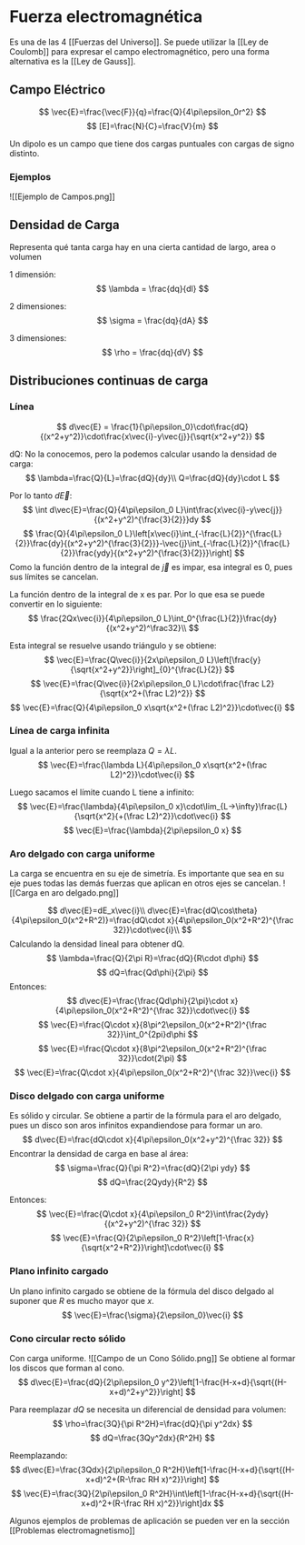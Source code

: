 # Fuerza electromagnética
Es una de las 4 [[Fuerzas del Universo]].
Se puede utilizar la [[Ley de Coulomb]] para expresar el campo electromagnético, pero una forma alternativa es la [[Ley de Gauss]].

## Campo Eléctrico
$$
\vec{E}=\frac{\vec{F}}{q}=\frac{Q}{4\pi\epsilon_0r^2}
$$
$$
[E]=\frac{N}{C}=\frac{V}{m}
$$

Un dipolo es un campo que tiene dos cargas puntuales con cargas de signo distinto.
### Ejemplos
![[Ejemplo de Campos.png]]

## Densidad de Carga
Representa qué tanta carga hay en una cierta cantidad de largo, area o volumen

1 dimensión:
$$
\lambda = \frac{dq}{dl}
$$

2 dimensiones:
$$
\sigma = \frac{dq}{dA}
$$

3 dimensiones:
$$
\rho = \frac{dq}{dV}
$$

## Distribuciones continuas de carga
### Línea

$$
d\vec{E} = \frac{1}{\pi\epsilon_0}\cdot\frac{dQ}{(x^2+y^2)}\cdot\frac{x\vec{i}-y\vec{j}}{\sqrt{x^2+y^2}}
$$

dQ: No la conocemos, pero la podemos calcular usando la densidad de carga:
$$
\lambda=\frac{Q}{L}=\frac{dQ}{dy}\\
Q=\frac{dQ}{dy}\cdot L
$$

Por lo tanto $d\vec{E}$:
$$
\int d\vec{E}=\frac{Q}{4\pi\epsilon_0 L}\int\frac{x\vec{i}-y\vec{j}}{(x^2+y^2)^{\frac{3}{2}}}dy
$$
$$
\frac{Q}{4\pi\epsilon_0 L}\left[x\vec{i}\int_{-\frac{L}{2}}^{\frac{L}{2}}\frac{dy}{(x^2+y^2)^{\frac{3}{2}}}-\vec{j}\int_{-\frac{L}{2}}^{\frac{L}{2}}\frac{ydy}{(x^2+y^2)^{\frac{3}{2}}}\right]
$$
Como la función dentro de la integral de $\vec{j}$ es impar, esa integral es 0, pues sus límites se cancelan.

La función dentro de la integral de x es par. Por lo que esa se puede convertir en lo siguiente:
$$
\frac{2Qx\vec{i}}{4\pi\epsilon_0 L}\int_0^{\frac{L}{2}}\frac{dy}{(x^2+y^2)^\frac32}\\
$$

Esta integral se resuelve usando triángulo y se obtiene:
$$
\vec{E}=\frac{Q\vec{i}}{2x\pi\epsilon_0 L}\left[\frac{y}{\sqrt{x^2+y^2}}\right]_{0}^{\frac{L}{2}}
$$
$$
\vec{E}=\frac{Q\vec{i}}{2x\pi\epsilon_0 L}\cdot\frac{\frac L2}{\sqrt{x^2+(\frac L2)^2}}
$$
$$
\vec{E}=\frac{Q}{4\pi\epsilon_0 x\sqrt{x^2+(\frac L2)^2}}\cdot\vec{i}
$$
### Línea de carga infinita
Igual a la anterior pero se reemplaza $Q=\lambda L$.
$$
\vec{E}=\frac{\lambda L}{4\pi\epsilon_0 x\sqrt{x^2+(\frac L2)^2}}\cdot\vec{i}
$$

Luego sacamos el límite cuando L tiene a infinito:
$$
\vec{E}=\frac{\lambda}{4\pi\epsilon_0 x}\cdot\lim_{L->\infty}\frac{L}{\sqrt{x^2}{+(\frac L2)^2}}\cdot\vec{i}
$$
$$
\vec{E}=\frac{\lambda}{2\pi\epsilon_0 x}
$$

### Aro delgado con carga uniforme
La carga se encuentra en su eje de simetría. Es importante que sea en su eje pues todas las demás fuerzas que aplican en otros ejes se cancelan.
![[Carga en aro delgado.png]]

$$
d\vec{E}=dE_x\vec{i}\\
d\vec{E}=\frac{dQ\cos\theta}{4\pi\epsilon_0(x^2+R^2)}=\frac{dQ\cdot x}{4\pi\epsilon_0(x^2+R^2)^{\frac 32}}\cdot\vec{i}\\
$$
Calculando la densidad lineal para obtener dQ.
$$
\lambda=\frac{Q}{2\pi R}=\frac{dQ}{R\cdot d\phi}
$$
$$
dQ=\frac{Qd\phi}{2\pi}
$$
Entonces:
$$
d\vec{E}=\frac{\frac{Qd\phi}{2\pi}\cdot x}{4\pi\epsilon_0(x^2+R^2)^{\frac 32}}\cdot\vec{i}
$$
$$
\vec{E}=\frac{Q\cdot x}{8\pi^2\epsilon_0(x^2+R^2)^{\frac 32}}\int_0^{2pi}d\phi
$$
$$
\vec{E}=\frac{Q\cdot x}{8\pi^2\epsilon_0(x^2+R^2)^{\frac 32}}\cdot(2\pi)
$$
$$
\vec{E}=\frac{Q\cdot x}{4\pi\epsilon_0(x^2+R^2)^{\frac 32}}\vec{i}
$$

### Disco delgado con carga uniforme
Es sólido y circular. Se obtiene a partir de la fórmula para el aro delgado, pues un disco son aros infinitos expandiendose para formar un aro.
$$
d\vec{E}=\frac{dQ\cdot x}{4\pi\epsilon_0(x^2+y^2)^{\frac 32}}
$$
Encontrar la densidad de carga en base al área:
$$
\sigma=\frac{Q}{\pi R^2}=\frac{dQ}{2\pi ydy}
$$
$$
dQ=\frac{2Qydy}{R^2}
$$

Entonces:
$$
\vec{E}=\frac{Q\cdot x}{4\pi\epsilon_0 R^2}\int\frac{2ydy}{(x^2+y^2)^{\frac 32}}
$$
$$
\vec{E}=\frac{Q}{2\pi\epsilon_0 R^2}\left[1-\frac{x}{\sqrt{x^2+R^2}}\right]\cdot\vec{i}
$$

### Plano infinito cargado
Un plano infinito cargado se obtiene de la fórmula del disco delgado al suponer que $R$ es mucho mayor que $x$.
$$
\vec{E}=\frac{\sigma}{2\epsilon_0}\vec{i}
$$

### Cono circular recto sólido
Con carga uniforme.
![[Campo de un Cono Sólido.png]]
Se obtiene al formar los discos que forman al cono.
$$
d\vec{E}=\frac{dQ}{2\pi\epsilon_0 y^2}\left[1-\frac{H-x+d}{\sqrt{(H-x+d)^2+y^2}}\right]
$$

Para reemplazar $dQ$ se necesita un diferencial de densidad para volumen:
$$
\rho=\frac{3Q}{\pi R^2H}=\frac{dQ}{\pi y^2dx}
$$
$$
dQ=\frac{3Qy^2dx}{R^2H}
$$

Reemplazando:
$$
d\vec{E}=\frac{3Qdx}{2\pi\epsilon_0 R^2H}\left[1-\frac{H-x+d}{\sqrt{(H-x+d)^2+(R-\frac RH x)^2}}\right]
$$
$$
\vec{E}=\frac{3Q}{2\pi\epsilon_0 R^2H}\int\left[1-\frac{H-x+d}{\sqrt{(H-x+d)^2+(R-\frac RH x)^2}}\right]dx
$$

Algunos ejemplos de problemas de aplicación se pueden ver en la sección [[Problemas electromagnetismo]]
